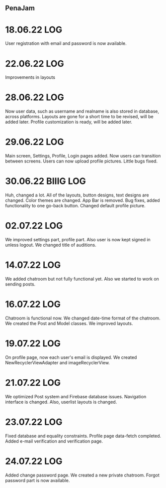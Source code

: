 ## PenaJam

# 18.06.22 LOG
User registration with email and password is now available.

# 22.06.22 LOG
Improvements in layouts

# 28.06.22 LOG
Now user data, such as username and realname is also stored in database, across platforms.
Layouts are gone for a short time to be revised, will be added later.
Profile customization is ready, will be added later.

# 29.06.22 LOG
Main screen, Settings, Profile, Login pages added.
Now users can transition between screens. Users can now upload profile pictures.
Little bugs fixed.

# 30.06.22 BIIIG LOG
Huh, changed a lot.
All of the layouts, button designs, text designs are changed. Color themes are changed. App Bar is removed.
Bug fixes, added functionality to one go-back button. Changed default profile picture.

# 02.07.22 LOG
We improved settings part, profile part.
Also user is now kept signed in unless logout.
We changed title of auditions.

# 14.07.22 LOG
We added chatroom but not fully functional yet. 
Also we started to work on sending posts.

# 16.07.22 LOG
Chatroom is functional now.
We changed date-time format of the chatroom. 
We created the Post and Model classes.
We improved layouts.

# 19.07.22 LOG
On profile page, now each user's email is displayed.
We created NewRecyclerViewAdapter and imageRecyclerView.

# 21.07.22 LOG
We optimized Post system and Firebase database issues.
Navigation interface is changed.
Also, userlist layouts is changed.

# 23.07.22 LOG
Fixed database and equality constraints.
Profile page data-fetch completed.
Added e-mail verification and verification page.

# 24.07.22 LOG
Added change password page.
We created a new private chatroom.
Forgot password part is now available.
